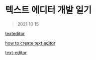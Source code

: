 # 텍스트 에디터 개발 일기

> 2021 10 15

[texteditor](https://www.blackhat.com/docs/eu-14/materials/eu-14-Javed-Revisiting-XSS-Sanitization-wp.pdf)

[how to create text editor](https://www.geeksforgeeks.org/how-to-create-text-editor-using-javascript-and-html-dom/)

[text-editor](https://hackernoon.com/make-your-own-text-editor-in-15-minutes-with-practicum-by-yandex-rvt2g5g)

